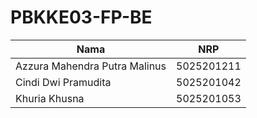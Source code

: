 # PBKKE03-FP-BE

| Nama                          | NRP        |
| ----------------------------- | ---------- |
| Azzura Mahendra Putra Malinus | 5025201211 |
| Cindi Dwi Pramudita           | 5025201042 |
| Khuria Khusna                 | 5025201053 |